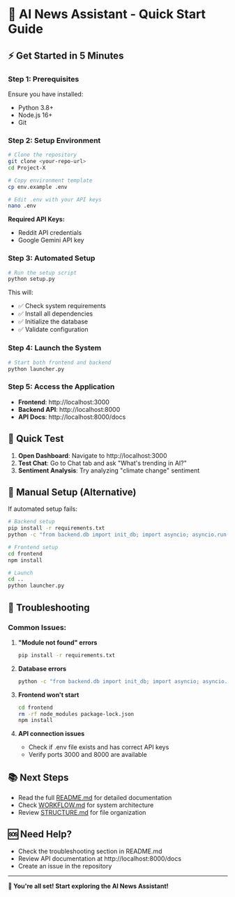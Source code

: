 # 🚀 AI News Assistant - Quick Start Guide

## ⚡ Get Started in 5 Minutes

### **Step 1: Prerequisites**
Ensure you have installed:
- Python 3.8+
- Node.js 16+
- Git

### **Step 2: Setup Environment**
```bash
# Clone the repository
git clone <your-repo-url>
cd Project-X

# Copy environment template
cp env.example .env

# Edit .env with your API keys
nano .env
```

**Required API Keys:**
- Reddit API credentials
- Google Gemini API key

### **Step 3: Automated Setup**
```bash
# Run the setup script
python setup.py
```

This will:
- ✅ Check system requirements
- ✅ Install all dependencies
- ✅ Initialize the database
- ✅ Validate configuration

### **Step 4: Launch the System**
```bash
# Start both frontend and backend
python launcher.py
```

### **Step 5: Access the Application**
- **Frontend**: http://localhost:3000
- **Backend API**: http://localhost:8000
- **API Docs**: http://localhost:8000/docs

## 🎯 Quick Test

1. **Open Dashboard**: Navigate to http://localhost:3000
2. **Test Chat**: Go to Chat tab and ask "What's trending in AI?"
3. **Sentiment Analysis**: Try analyzing "climate change" sentiment

## 🔧 Manual Setup (Alternative)

If automated setup fails:

```bash
# Backend setup
pip install -r requirements.txt
python -c "from backend.db import init_db; import asyncio; asyncio.run(init_db())"

# Frontend setup
cd frontend
npm install

# Launch
cd ..
python launcher.py
```

## 🐛 Troubleshooting

### **Common Issues:**

1. **"Module not found" errors**
   ```bash
   pip install -r requirements.txt
   ```

2. **Database errors**
   ```bash
   python -c "from backend.db import init_db; import asyncio; asyncio.run(init_db())"
   ```

3. **Frontend won't start**
   ```bash
   cd frontend
   rm -rf node_modules package-lock.json
   npm install
   ```

4. **API connection issues**
   - Check if .env file exists and has correct API keys
   - Verify ports 3000 and 8000 are available

## 📚 Next Steps

- Read the full [README.md](README.md) for detailed documentation
- Check [WORKFLOW.md](WORKFLOW.md) for system architecture
- Review [STRUCTURE.md](STRUCTURE.md) for file organization

## 🆘 Need Help?

- Check the troubleshooting section in README.md
- Review API documentation at http://localhost:8000/docs
- Create an issue in the repository

---

**🎉 You're all set! Start exploring the AI News Assistant!**
